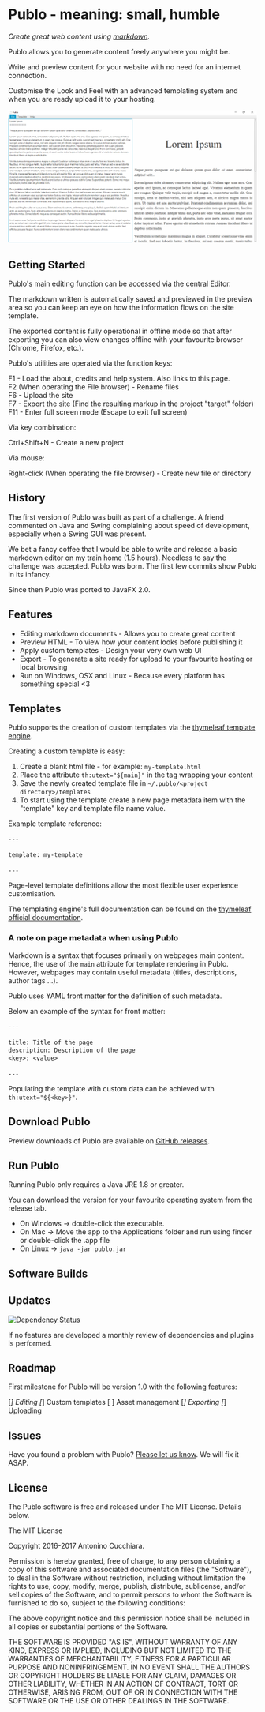 Publo - meaning: small, humble
==============================

*Create great web content using [markdown][markdownspec].*

Publo allows you to generate content freely anywhere you might be.

Write and preview content for your website with no need for an internet connection.

Customise the Look and Feel with an advanced templating system and when you are ready upload it to your hosting.

![Publo](https://raw.githubusercontent.com/AntoCuc/Publo/master/publo.png)

Getting Started
--------------

Publo's main editing function can be accessed via the central Editor.

The markdown written is automatically saved and previewed in the preview area so
you can keep an eye on how the information flows on the site template.

The exported content is fully operational in offline mode so that after exporting
you can also view changes offline with your favourite browser (Chrome, Firefox, etc.).

Publo's utilities are operated via the function keys:  

F1  - Load the about, credits and help system. Also links to this page.  
F2 (When operating the File browser) - Rename files  
F6  - Upload the site  
F7  - Export the site (Find the resulting markup in the project "target" folder)  
F11 - Enter full screen mode (Escape to exit full screen)  

Via key combination:  

Ctrl+Shift+N - Create a new project  

Via mouse:  

Right-click (When operating the file browser) - Create new file or directory  

History
-------

The first version of Publo was built as part of a challenge. A friend commented on Java and Swing complaining about speed of development, especially when a Swing GUI was present.

We bet a fancy coffee that I would be able to write and release a basic markdown editor on my train home (1.5 hours). Needless to say the challenge was accepted. Publo was born. The first few commits show Publo in its infancy.

Since then Publo was ported to JavaFX 2.0.

Features
--------

* Editing markdown documents - Allows you to create great content
* Preview HTML - To view how your content looks before publishing it
* Apply custom templates - Design your very own web UI
* Export - To generate a site ready for upload to your favourite hosting or local browsing
* Run on Windows, OSX and Linux - Because every platform has something special <3

Templates
---------

Publo supports the creation of custom templates via the [thymeleaf template engine][thymeleaf].

Creating a custom template is easy:

1. Create a blank html file - for example: `my-template.html`
2. Place the attribute `th:utext="${main}"` in the tag wrapping your content
3. Save the newly created template file in `~/.publo/<project directory>/templates`
4. To start using the template create a new page metadata item with the "template" key and template file name value.  

Example template reference:

```
---

template: my-template

---
```

Page-level template definitions allow the most flexible user experience customisation.

The templating engine's full documentation can be found on the [thymeleaf official documentation][thymeleafdocs].

### A note on page metadata when using Publo ###

Markdown is a syntax that focuses primarily on webpages main content.
Hence, the use of the `main` attribute for template rendering in Publo.  
However, webpages may contain useful metadata (titles, descriptions, author tags ...).

Publo uses YAML front matter for the definition of such metadata.

Below an example of the syntax for front matter:

```
---

title: Title of the page
description: Description of the page
<key>: <value>

---
```

Populating the template with custom data  can be achieved with `th:utext="${<key>}"`.

Download Publo
--------------

Preview downloads of Publo are available on [GitHub releases](https://github.com/AntoCuc/Publo/releases).

Run Publo
-----------

Running Publo only requires a Java JRE 1.8 or greater.

You can download the version for your favourite operating system from the release tab.

* On Windows -> double-click the executable.
* On Mac -> Move the app to the Applications folder and run using finder or double-click the .app file
* On Linux -> `java -jar publo.jar`

Software Builds
---------------

Updates
-------

[![Dependency Status](https://www.versioneye.com/user/projects/5808c4f0d65a77002f5eab5c/badge.svg?style=flat-square)](https://www.versioneye.com/user/projects/5808c4f0d65a77002f5eab5c)

If no features are developed a monthly review of dependencies and plugins is 
performed.

Roadmap
-------

First milestone for Publo will be version 1.0 with the following features:

[*] Editing
[*] Custom templates
[ ] Asset management
[*] Exporting
[*] Uploading

Issues
------

Have you found a problem with Publo? [Please let us know](https://github.com/AntoCuc/Publo/issues). We will fix it ASAP.

License
-------

The Publo software is free and released under The MIT License. Details below.

The MIT License 

Copyright 2016-2017 Antonino Cucchiara. 

Permission is hereby granted, free of charge, to any person obtaining a copy of this software and associated documentation files (the "Software"), to deal in the Software without restriction, including without limitation the rights to use, copy, modify, merge, publish, distribute, sublicense, and/or sell copies of the Software, and to permit persons to whom the Software is furnished to do so, subject to the following conditions: 

The above copyright notice and this permission notice shall be included in all copies or substantial portions of the Software. 

THE SOFTWARE IS PROVIDED "AS IS", WITHOUT WARRANTY OF ANY KIND, EXPRESS OR IMPLIED, INCLUDING BUT NOT LIMITED TO THE WARRANTIES OF MERCHANTABILITY, FITNESS FOR A PARTICULAR PURPOSE AND NONINFRINGEMENT. IN NO EVENT SHALL THE AUTHORS OR COPYRIGHT HOLDERS BE LIABLE FOR ANY CLAIM, DAMAGES OR OTHER LIABILITY, WHETHER IN AN ACTION OF CONTRACT, TORT OR OTHERWISE, ARISING FROM, OUT OF OR IN CONNECTION WITH THE SOFTWARE OR THE USE OR OTHER DEALINGS IN THE SOFTWARE. 

[markdownspec]: http://spec.commonmark.org/0.27/ "Publo markdown spec."
[thymeleaf]: http://www.thymeleaf.org/index.html "Thymeleaf official website."
[thymeleafdocs]: http://www.thymeleaf.org/doc/tutorials/3.0/usingthymeleaf.html